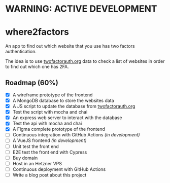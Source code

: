 # WARNING: ACTIVE DEVELOPMENT

# where2factors
An app to find out which website that you use has two factors authentication.

The idea is to use [twofactorauth.org](https://twofactorauth.org/) data to check a list of websites in order to find out which one has 2FA.

## Roadmap (60%)
- [x] A wireframe prototype of the frontend
- [x] A MongoDB database to store the websites data
- [x] A JS script to update the database from [twofactorauth.org](https://twofactorauth.org/)
- [x] Test the script with mocha and chai
- [x] An express web server to interact with the database
- [x] Test the api with mocha and chai
- [x] A Figma complete prototype of the frontend
- [ ] Continuous integration with GitHub Actions *(in development)*
- [ ] A VueJS frontend *(in development)*
- [ ] Unit test the front end
- [ ] E2E test the front end with Cypress
- [ ] Buy domain
- [ ] Host in an Hetzner VPS
- [ ] Continuous deployment with GitHub Actions
- [ ] Write a blog post about this project
